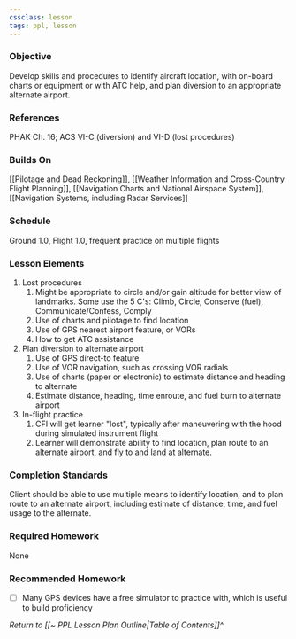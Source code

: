 ```yaml
---
cssclass: lesson
tags: ppl, lesson
---
```

### Objective
Develop skills and procedures to identify aircraft location, with on-board charts or equipment or with ATC help, and plan diversion to an appropriate alternate airport.

### References
PHAK Ch. 16; ACS VI-C (diversion) and VI-D (lost procedures)

### Builds On
[[Pilotage and Dead Reckoning]], [[Weather Information and Cross-Country Flight Planning]], [[Navigation Charts and National Airspace System]], [[Navigation Systems, including Radar Services]]

### Schedule
Ground 1.0, Flight 1.0, frequent practice on multiple flights

### Lesson Elements
1. Lost procedures
	1. Might be appropriate to circle and/or gain altitude for better view of landmarks. Some use the 5 C's: Climb, Circle, Conserve (fuel), Communicate/Confess, Comply
	2. Use of charts and pilotage to find location
	3. Use of GPS nearest airport feature, or VORs
	4. How to get ATC assistance
2. Plan diversion to alternate airport
	1. Use of GPS direct-to feature
	2. Use of VOR navigation, such as crossing VOR radials
	3. Use of charts (paper or electronic) to estimate distance and heading to alternate
	4. Estimate distance, heading, time enroute, and fuel burn to alternate airport
3. In-flight practice
	1. CFI will get learner "lost", typically after maneuvering with the hood during simulated instrument flight
	2. Learner will demonstrate ability to find location, plan route to an alternate airport, and fly to and land at alternate.

### Completion Standards
Client should be able to use multiple means to identify location, and to plan route to an alternate airport, including estimate of distance, time, and fuel usage to the alternate.

### Required Homework
 None

### Recommended Homework 
- [ ] Many GPS devices have a free simulator to practice with, which is useful to build proficiency

*Return to [[~ PPL Lesson Plan Outline|Table of Contents]]^*